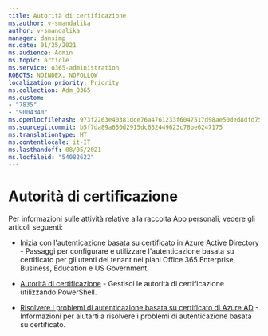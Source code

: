 ```yaml
---
title: Autorità di certificazione
ms.author: v-smandalika
author: v-smandalika
manager: dansimp
ms.date: 01/25/2021
ms.audience: Admin
ms.topic: article
ms.service: o365-administration
ROBOTS: NOINDEX, NOFOLLOW
localization_priority: Priority
ms.collection: Adm_O365
ms.custom:
- "7835"
- "9004340"
ms.openlocfilehash: 973f2263e40381dce76a4761233f6047517d98ae50ded8dfd75bffc4bbc68d2b
ms.sourcegitcommit: b5f7da89a650d2915dc652449623c78be6247175
ms.translationtype: HT
ms.contentlocale: it-IT
ms.lasthandoff: 08/05/2021
ms.locfileid: "54082622"
---
```

# <a name="certificate-authorities"></a>Autorità di certificazione

Per informazioni sulle attività relative alla raccolta App personali, vedere gli articoli seguenti:

- [Inizia con l'autenticazione basata su certificato in Azure Active Directory](https://docs.microsoft.com/azure/active-directory/authentication/active-directory-certificate-based-authentication-get-started#:~:text=Certificate-based)  - Passaggi per configurare e utilizzare l'autenticazione basata su certificato per gli utenti dei tenant nei piani Office 365 Enterprise, Business, Education e US Government.

- [Autorità di certificazione](https://docs.microsoft.com/powershell/module/azuread)  - Gestisci le autorità di certificazione utilizzando PowerShell.

- [Risolvere i problemi di autenticazione basata su certificato di Azure AD](https://docs.microsoft.com/troubleshoot/azure/active-directory/certificate-based-authenticate-issue)  - Informazioni per aiutarti a risolvere i problemi di autenticazione basata su certificato.




